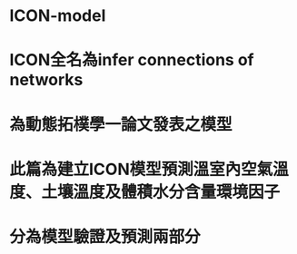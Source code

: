 # ICON-model

# ICON全名為infer connections of networks
# 為動態拓樸學一論文發表之模型
#
# 此篇為建立ICON模型預測溫室內空氣溫度、土壤溫度及體積水分含量環境因子
# 分為模型驗證及預測兩部分
#
#
#
